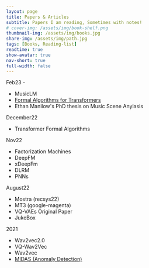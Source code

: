 ```yaml
---
layout: page
title: Papers & Articles
subtitle: Papers I am reading, Sometimes with notes!
# cover-img: /assets/img/book-shelf.png
thumbnail-img: /assets/img/books.jpg
share-img: /assets/img/path.jpg
tags: [Books, Reading-list]
readtime: true
show-avatar: true
nav-short: true
full-width: false
---
```


Feb23 - 
- MusicLM
- [Formal Algorithms for Transformers](https://arxiv.org/abs/2207.09238)
-  Ethan Manilow's PhD thesis on Music Scene Anylasis

December22
- Transformer Formal Algorithms

Nov22
- Factorization Machines
- DeepFM
- xDeepFm
- DLRM
- PNNs

August22
- Mostra (recsys22)
- MT3 (google-magenta)
- VQ-VAEs Original Paper
- JukeBox

2021
- Wav2vec2.0
- VQ-Wav2Vec
- Wav2vec
- [MIDAS (Anomaly Detection)](https://arxiv.org/pdf/1911.04464.pdf)




